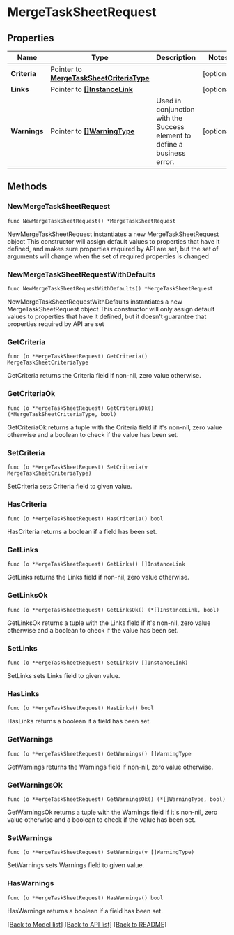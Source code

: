 # MergeTaskSheetRequest

## Properties

Name | Type | Description | Notes
------------ | ------------- | ------------- | -------------
**Criteria** | Pointer to [**MergeTaskSheetCriteriaType**](MergeTaskSheetCriteriaType.md) |  | [optional] 
**Links** | Pointer to [**[]InstanceLink**](InstanceLink.md) |  | [optional] 
**Warnings** | Pointer to [**[]WarningType**](WarningType.md) | Used in conjunction with the Success element to define a business error. | [optional] 

## Methods

### NewMergeTaskSheetRequest

`func NewMergeTaskSheetRequest() *MergeTaskSheetRequest`

NewMergeTaskSheetRequest instantiates a new MergeTaskSheetRequest object
This constructor will assign default values to properties that have it defined,
and makes sure properties required by API are set, but the set of arguments
will change when the set of required properties is changed

### NewMergeTaskSheetRequestWithDefaults

`func NewMergeTaskSheetRequestWithDefaults() *MergeTaskSheetRequest`

NewMergeTaskSheetRequestWithDefaults instantiates a new MergeTaskSheetRequest object
This constructor will only assign default values to properties that have it defined,
but it doesn't guarantee that properties required by API are set

### GetCriteria

`func (o *MergeTaskSheetRequest) GetCriteria() MergeTaskSheetCriteriaType`

GetCriteria returns the Criteria field if non-nil, zero value otherwise.

### GetCriteriaOk

`func (o *MergeTaskSheetRequest) GetCriteriaOk() (*MergeTaskSheetCriteriaType, bool)`

GetCriteriaOk returns a tuple with the Criteria field if it's non-nil, zero value otherwise
and a boolean to check if the value has been set.

### SetCriteria

`func (o *MergeTaskSheetRequest) SetCriteria(v MergeTaskSheetCriteriaType)`

SetCriteria sets Criteria field to given value.

### HasCriteria

`func (o *MergeTaskSheetRequest) HasCriteria() bool`

HasCriteria returns a boolean if a field has been set.

### GetLinks

`func (o *MergeTaskSheetRequest) GetLinks() []InstanceLink`

GetLinks returns the Links field if non-nil, zero value otherwise.

### GetLinksOk

`func (o *MergeTaskSheetRequest) GetLinksOk() (*[]InstanceLink, bool)`

GetLinksOk returns a tuple with the Links field if it's non-nil, zero value otherwise
and a boolean to check if the value has been set.

### SetLinks

`func (o *MergeTaskSheetRequest) SetLinks(v []InstanceLink)`

SetLinks sets Links field to given value.

### HasLinks

`func (o *MergeTaskSheetRequest) HasLinks() bool`

HasLinks returns a boolean if a field has been set.

### GetWarnings

`func (o *MergeTaskSheetRequest) GetWarnings() []WarningType`

GetWarnings returns the Warnings field if non-nil, zero value otherwise.

### GetWarningsOk

`func (o *MergeTaskSheetRequest) GetWarningsOk() (*[]WarningType, bool)`

GetWarningsOk returns a tuple with the Warnings field if it's non-nil, zero value otherwise
and a boolean to check if the value has been set.

### SetWarnings

`func (o *MergeTaskSheetRequest) SetWarnings(v []WarningType)`

SetWarnings sets Warnings field to given value.

### HasWarnings

`func (o *MergeTaskSheetRequest) HasWarnings() bool`

HasWarnings returns a boolean if a field has been set.


[[Back to Model list]](../README.md#documentation-for-models) [[Back to API list]](../README.md#documentation-for-api-endpoints) [[Back to README]](../README.md)


